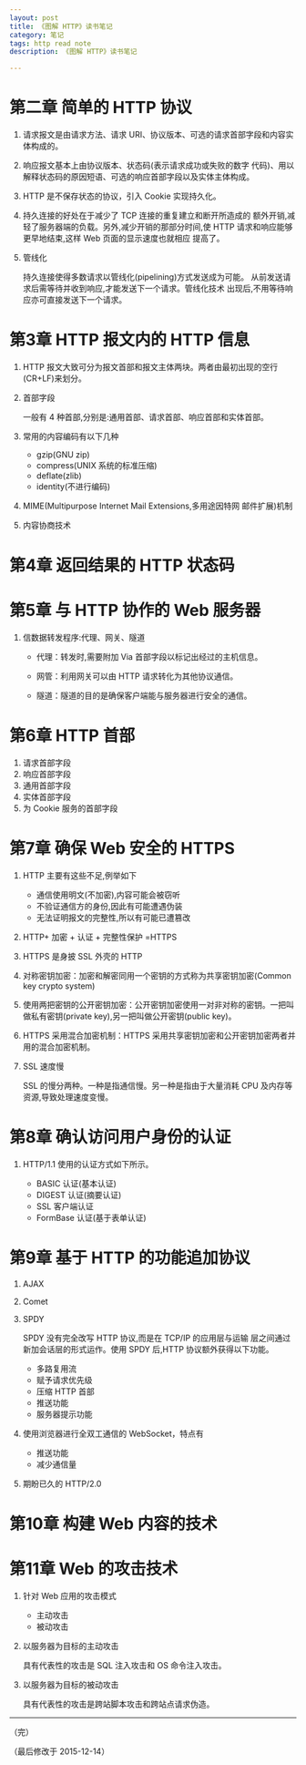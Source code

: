 ```yaml
---
layout: post
title: 《图解 HTTP》读书笔记
category: 笔记
tags: http read note
description: 《图解 HTTP》读书笔记

---
```


# 第二章 简单的 HTTP 协议

1. 请求报文是由请求方法、请求 URI、协议版本、可选的请求首部字段和内容实体构成的。
2. 响应报文基本上由协议版本、状态码(表示请求成功或失败的数字 代码)、用以解释状态码的原因短语、可选的响应首部字段以及实体主体构成。
3. HTTP 是不保存状态的协议，引入 Cookie 实现持久化。
4. 持久连接的好处在于减少了 TCP 连接的重复建立和断开所造成的 额外开销,减轻了服务器端的负载。另外,减少开销的那部分时间,使 HTTP 请求和响应能够更早地结束,这样 Web 页面的显示速度也就相应 提高了。
5. 管线化	持久连接使得多数请求以管线化(pipelining)方式发送成为可能。 从前发送请求后需等待并收到响应,才能发送下一个请求。管线化技术 出现后,不用等待响应亦可直接发送下一个请求。
	
# 第3章 HTTP 报文内的 HTTP 信息
1. HTTP 报文大致可分为报文首部和报文主体两块。两者由最初出现的空行(CR+LF)来划分。
2. 首部字段

	一般有 4 种首部,分别是:通用首部、请求首部、响应首部和实体首部。
	
3. 常用的内容编码有以下几种	
	* gzip(GNU zip) 	* compress(UNIX 系统的标准压缩) 	* deflate(zlib) 	* identity(不进行编码)
4. MIME(Multipurpose Internet Mail Extensions,多用途因特网 邮件扩展)机制
5. 内容协商技术
# 第4章 返回结果的 HTTP 状态码
# 第5章 与 HTTP 协作的 Web 服务器
1.  信数据转发程序:代理、网关、隧道
	* 代理：转发时,需要附加 Via 首部字段以标记出经过的主机信息。
	* 网管：利用网关可以由 HTTP 请求转化为其他协议通信。
	* 隧道：隧道的目的是确保客户端能与服务器进行安全的通信。
	
# 第6章 HTTP 首部
1. 请求首部字段
2. 响应首部字段
3. 通用首部字段
4. 实体首部字段
5. 为 Cookie 服务的首部字段


# 第7章 确保 Web 安全的 HTTPS

1. HTTP 主要有这些不足,例举如下	* 通信使用明文(不加密),内容可能会被窃听  
	* 不验证通信方的身份,因此有可能遭遇伪装  
	* 无法证明报文的完整性,所以有可能已遭篡改
	
2. HTTP+ 加密 + 认证 + 完整性保护 =HTTPS
3. HTTPS 是身披 SSL 外壳的 HTTP
4. 对称密钥加密：加密和解密同用一个密钥的方式称为共享密钥加密(Common key crypto system)
5. 使用两把密钥的公开密钥加密：公开密钥加密使用一对非对称的密钥。一把叫做私有密钥(private key),另一把叫做公开密钥(public key)。
6.  HTTPS 采用混合加密机制：HTTPS 采用共享密钥加密和公开密钥加密两者并用的混合加密机制。
7.  SSL 速度慢

	SSL 的慢分两种。一种是指通信慢。另一种是指由于大量消耗 CPU 及内存等资源,导致处理速度变慢。
	
# 第8章 确认访问用户身份的认证

1. HTTP/1.1 使用的认证方式如下所示。	
	* BASIC 认证(基本认证)  
	* DIGEST 认证(摘要认证)  
	* SSL 客户端认证 	* FormBase 认证(基于表单认证)
	
# 第9章 基于 HTTP 的功能追加协议

1. AJAX
2. Comet
3. SPDY

	SPDY 没有完全改写 HTTP 协议,而是在 TCP/IP 的应用层与运输 层之间通过新加会话层的形式运作。使用 SPDY 后,HTTP 协议额外获得以下功能。
	
	* 多路复用流
	* 赋予请求优先级
	* 压缩 HTTP 首部
	* 推送功能
	* 服务器提示功能
	
4. 使用浏览器进行全双工通信的 WebSocket，特点有

	* 推送功能
	* 减少通信量
	
5. 期盼已久的 HTTP/2.0

# 第10章 构建 Web 内容的技术

# 第11章 Web 的攻击技术

1. 针对 Web 应用的攻击模式

	* 主动攻击
	* 被动攻击
	
2. 以服务器为目标的主动攻击

	具有代表性的攻击是 SQL 注入攻击和 OS 命令注入攻击。
	
3. 以服务器为目标的被动攻击

	具有代表性的攻击是跨站脚本攻击和跨站点请求伪造。
	
---
（完）

（最后修改于 2015-12-14）
